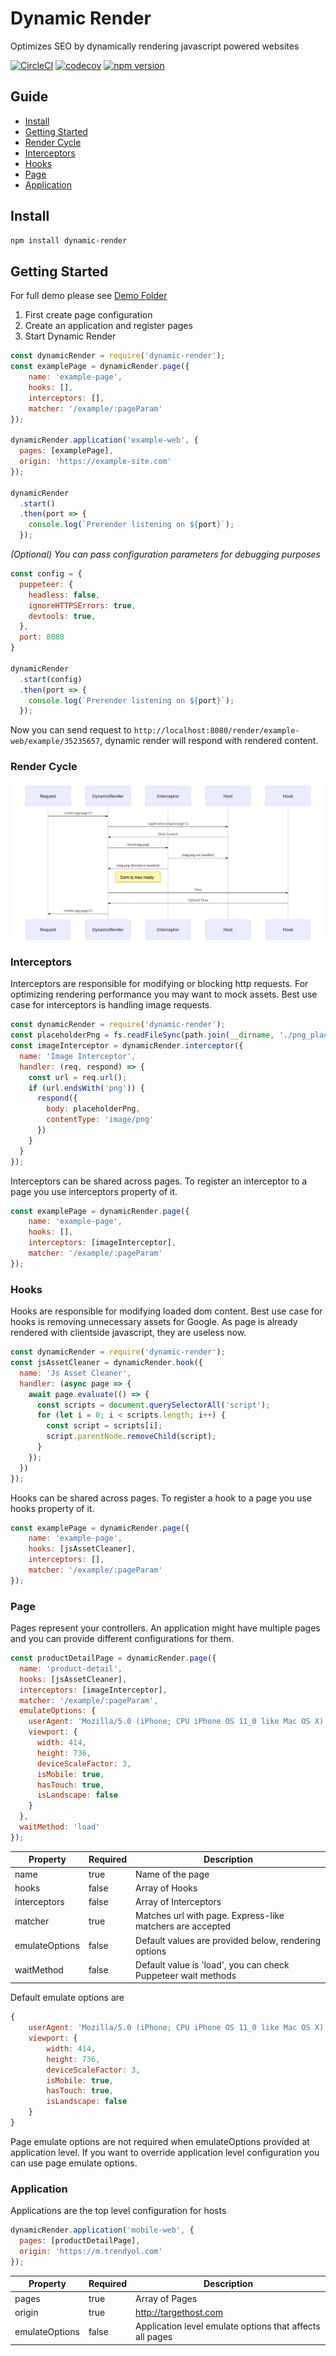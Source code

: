 # Dynamic Render
Optimizes SEO by dynamically rendering javascript powered websites 

[![CircleCI](https://circleci.com/gh/Trendyol/dynamic-render.svg?style=svg)](https://circleci.com/gh/Trendyol/dynamic-render) [![codecov](https://codecov.io/gh/Trendyol/dynamic-render/branch/master/graph/badge.svg)](https://codecov.io/gh/Trendyol/dynamic-render) [![npm version](https://badge.fury.io/js/dynamic-render.svg)](https://www.npmjs.com/package/dynamic-render)

## Guide
* [Install](#install)
* [Getting Started](#getting-started)
* [Render Cycle](#render-cycle)
* [Interceptors](#interceptors)
* [Hooks](#hooks)
* [Page](#page)
* [Application](#application)


## Install

```bash
npm install dynamic-render
```

## Getting Started
For full demo please see [Demo Folder](./demo/demo.ts)

1. First create page configuration
2. Create an application and register pages
3. Start Dynamic Render
```js
const dynamicRender = require('dynamic-render');
const examplePage = dynamicRender.page({
    name: 'example-page',
    hooks: [],
    interceptors: [],
    matcher: '/example/:pageParam'
});

dynamicRender.application('example-web', {
  pages: [examplePage],
  origin: 'https://example-site.com'
});

dynamicRender
  .start()
  .then(port => {
    console.log(`Prerender listening on ${port}`);
  });
```

*(Optional) You can pass configuration parameters for debugging purposes*
```js
const config = {
  puppeteer: {
    headless: false,
    ignoreHTTPSErrors: true,
    devtools: true,
  },
  port: 8080
}

dynamicRender
  .start(config)
  .then(port => {
    console.log(`Prerender listening on ${port}`);
  });
```

Now you can send request to `http://localhost:8080/render/example-web/example/35235657`, dynamic render will respond with rendered content.


### Render Cycle
![Render Cycle](./cycle.svg)
<!-- https://mermaidjs.github.io/mermaid-live-editor/#/edit/eyJjb2RlIjoic2VxdWVuY2VEaWFncmFtXG4gICAgcGFydGljaXBhbnQgUmVxdWVzdFxuICAgIHBhcnRpY2lwYW50IER5bmFtaWNSZW5kZXJcbiAgICBwYXJ0aWNpcGFudCBJbnRlcmNlcHRvclxuICAgIHBhcnRpY2lwYW50IEhvc3RcbiAgICBwYXJ0aWNpcGFudCBIb29rXG4gICAgUmVxdWVzdC0-PkR5bmFtaWNSZW5kZXI6IC9yZW5kZXIvYXBwL3BhZ2UvMTJcbiAgICBEeW5hbWljUmVuZGVyLT4-SG9zdDp7YXBwbGljYXRpb24ub3JpZ2lufS9wYWdlLzEyXG4gICAgSG9zdC0tPj5EeW5hbWljUmVuZGVyOkh0bWwgQ29udGVudFxuICAgIER5bmFtaWNSZW5kZXItPj5JbnRlcmNlcHRvcjpBc3NldChpbWcucG5nKVxuICAgIEludGVyY2VwdG9yLS0-Pkhvc3Q6KGltZy5wbmcgbm90IGhhbmRsZWQpXG4gICAgSW50ZXJjZXB0b3ItLT4-RHluYW1pY1JlbmRlcjooaW1nLnBuZyBibG9ja2VkIG9yIGhhbmRsZWQpXG4gICAgTm90ZSByaWdodCBvZiBEeW5hbWljUmVuZGVyOiBEb20gaXMgbm93IHJlYWR5XG4gICAgRHluYW1pY1JlbmRlci0-Pkhvb2s6RG9tXG4gICAgSG9vay0tPj5EeW5hbWljUmVuZGVyOiBVcGRhdGVkIERvbVxuICAgIER5bmFtaWNSZW5kZXItLT4-UmVxdWVzdDovcmVuZGVyL2FwcC9wYWdlLzEyXG4gICAgXG4gICAgXG4gICAgIiwibWVybWFpZCI6eyJ0aGVtZSI6ImRlZmF1bHQifX0 -->


### Interceptors
Interceptors are responsible for modifying or blocking http requests. For optimizing rendering performance you may want to mock assets. Best use case for interceptors is handling image requests.

```js
const dynamicRender = require('dynamic-render');
const placeholderPng = fs.readFileSync(path.join(__dirname, './png_placeholder'));
const imageInterceptor = dynamicRender.interceptor({
  name: 'Image Interceptor',
  handler: (req, respond) => {
    const url = req.url();
    if (url.endsWith('png')) {
      respond({
        body: placeholderPng,
        contentType: 'image/png'
      })
    }
  }
});
```

Interceptors can be shared across pages. To register an interceptor to a page you use interceptors property of it.
```js
const examplePage = dynamicRender.page({
    name: 'example-page',
    hooks: [],
    interceptors: [imageInterceptor],
    matcher: '/example/:pageParam'
});
```

### Hooks
Hooks are responsible for modifying loaded dom content. Best use case for hooks is removing unnecessary assets for Google. As page is already rendered with clientside javascript, they are useless now.
```js
const dynamicRender = require('dynamic-render');
const jsAssetCleaner = dynamicRender.hook({
  name: 'Js Asset Cleaner',
  handler: (async page => {
    await page.evaluate(() => {
      const scripts = document.querySelectorAll('script');
      for (let i = 0; i < scripts.length; i++) {
        const script = scripts[i];
        script.parentNode.removeChild(script);
      }
    });
  })
});
```

Hooks can be shared across pages. To register a hook to a page you use hooks property of it.

```js
const examplePage = dynamicRender.page({
    name: 'example-page',
    hooks: [jsAssetCleaner],
    interceptors: [],
    matcher: '/example/:pageParam'
});
```

### Page
Pages represent your controllers. An application might have multiple pages and you can provide different configurations for them.
```js
const productDetailPage = dynamicRender.page({
  name: 'product-detail',
  hooks: [jsAssetCleaner],
  interceptors: [imageInterceptor],
  matcher: '/example/:pageParam',
  emulateOptions: {
    userAgent: 'Mozilla/5.0 (iPhone; CPU iPhone OS 11_0 like Mac OS X) AppleWebKit/604.1.38 (KHTML, like Gecko) Version/11.0 Mobile/15A372 Safari/604.1',
    viewport: {
      width: 414,
      height: 736,
      deviceScaleFactor: 3,
      isMobile: true,
      hasTouch: true,
      isLandscape: false
    }
  },
  waitMethod: 'load'
});
```

| Property       | Required | Description                                                   |
|----------------|----------|---------------------------------------------------------------|
| name           | true     | Name of the page                                              |
| hooks          | false    | Array of Hooks                                                |
| interceptors   | false    | Array of Interceptors                                         |
| matcher        | true     | Matches url with page. Express-like matchers are accepted     |
| emulateOptions | false    | Default values are provided below, rendering options          |
| waitMethod     | false    | Default value is 'load', you can check Puppeteer wait methods |

Default emulate options are

```js
{
    userAgent: 'Mozilla/5.0 (iPhone; CPU iPhone OS 11_0 like Mac OS X) AppleWebKit/604.1.38 (KHTML, like Gecko) Version/11.0 Mobile/15A372 Safari/604.1',
    viewport: {
        width: 414,
        height: 736,
        deviceScaleFactor: 3,
        isMobile: true,
        hasTouch: true,
        isLandscape: false
    }
}
```

Page emulate options are not required when emulateOptions provided at application level. If you want to override application level configuration you can use page emulate options. 

### Application
Applications are the top level configuration for hosts

```js
dynamicRender.application('mobile-web', {
  pages: [productDetailPage],
  origin: 'https://m.trendyol.com'
});
```

| Property       | Required | Description                                              |
|----------------|----------|----------------------------------------------------------|
| pages          | true     | Array of Pages                                           |
| origin         | true     | http://targethost.com                                    |
| emulateOptions | false    | Application level emulate options that affects all pages |

